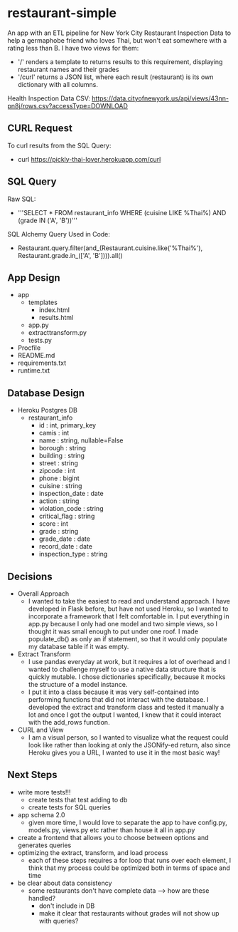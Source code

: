 # restaurant-simple
An app with an ETL pipeline for New York City Restaurant Inspection Data to help a germaphobe friend who loves Thai, but won't eat somewhere with a rating less than B. I have two views for them:
- '/' renders a template to returns results to this requirement, displaying restaurant names and their grades
-  '/curl' returns a JSON list, where each result (restaurant) is its own dictionary with all columns.

Health Inspection Data CSV:
https://data.cityofnewyork.us/api/views/43nn-pn8j/rows.csv?accessType=DOWNLOAD

## CURL Request
To curl results from the SQL Query:
- curl https://pickly-thai-lover.herokuapp.com/curl

## SQL Query
Raw SQL:
- '''SELECT * FROM restaurant_info WHERE (cuisine LIKE %Thai%) AND (grade IN ('A', 'B'))'''

SQL Alchemy Query Used in Code:
- Restaurant.query.filter(and_(Restaurant.cuisine.like('%Thai%'), \
                        Restaurant.grade.in_(['A', 'B']))).all()



## App Design
- app
  - templates
    - index.html
    - results.html
  - app.py
  - extracttransform.py
  - tests.py
- Procfile
- README.md
- requirements.txt
- runtime.txt

## Database Design
- Heroku Postgres DB
  - restaurant_info
    - id : int, primary_key
    - camis : int
    - name : string, nullable=False
    - borough : string
    - building : string
    - street : string
    - zipcode : int
    - phone : bigint
    - cuisine : string
    - inspection_date : date
    - action : string
    - violation_code : string
    - critical_flag : string
    - score : int
    - grade : string
    - grade_date : date
    - record_date : date
    - inspection_type : string

## Decisions
- Overall Approach
  - I wanted to take the easiest to read and understand approach. I have developed in Flask before, but have not used Heroku, so I wanted to incorporate a framework that I felt comfortable in. I put everything in app.py because I only had one model and two simple views, so I thought it was small enough to put under one roof. I made populate_db() as only an if statement, so that it would only populate my database table if it was empty.
- Extract Transform
  - I use pandas everyday at work, but it requires a lot of overhead and I wanted to challenge myself to use a native data structure that is quickly mutable. I chose dictionaries specifically, because it mocks the structure of a model instance.
  - I put it into a class because it was very self-contained into performing functions that did not interact with the database. I developed the extract and transform class and tested it manually a lot and once I got the output I wanted, I knew that it could interact with the add_rows function.
- CURL and View
  - I am a visual person, so I wanted to visualize what the request could look like rather than looking at only the JSONify-ed return, also since Heroku gives you a URL, I wanted to use it in the most basic way!

## Next Steps
- write more tests!!!
  - create tests that test adding to db
  - create tests for SQL queries
- app schema 2.0
  - given more time, I would love to separate the app to have config.py, models.py, views.py etc rather than house it all in app.py
- create a frontend that allows you to choose between options and generates queries
- optimizing the extract, transform, and load process
  - each of these steps requires a for loop that runs over each element, I think that my process could be optimized both in terms of space and time
- be clear about data consistency
  - some restaurants don't have complete data --> how are these handled?
    - don't include in DB
    - make it clear that restaurants without grades will not show up with queries?
